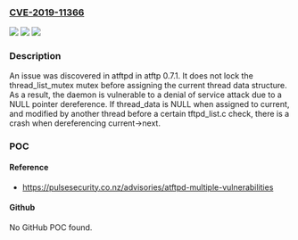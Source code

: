 ### [CVE-2019-11366](https://cve.mitre.org/cgi-bin/cvename.cgi?name=CVE-2019-11366)
![](https://img.shields.io/static/v1?label=Product&message=n%2Fa&color=blue)
![](https://img.shields.io/static/v1?label=Version&message=n%2Fa&color=blue)
![](https://img.shields.io/static/v1?label=Vulnerability&message=n%2Fa&color=brighgreen)

### Description

An issue was discovered in atftpd in atftp 0.7.1. It does not lock the thread_list_mutex mutex before assigning the current thread data structure. As a result, the daemon is vulnerable to a denial of service attack due to a NULL pointer dereference. If thread_data is NULL when assigned to current, and modified by another thread before a certain tftpd_list.c check, there is a crash when dereferencing current->next.

### POC

#### Reference
- https://pulsesecurity.co.nz/advisories/atftpd-multiple-vulnerabilities

#### Github
No GitHub POC found.

